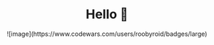 <h1 align="center">Hello 👋</h1>
<p align="center" >
    ![image](https://www.codewars.com/users/roobyroid/badges/large)
</p>
<!-- <p align="center" >
    <a href="https://www.codewars.com/users/roobyroid">
      <img src="https://github.r2v.ch/codewars?user=roobyroid" />
    </a>
</p> -->
<!--
**roobyroid/roobyroid** is a ✨ _special_ ✨ repository because its `README.md` (this file) appears on your GitHub profile.

Here are some ideas to get you started:

- 🔭 I’m currently working on ...
- 🌱 I’m currently learning ...
- 👯 I’m looking to collaborate on ...
- 🤔 I’m looking for help with ...
- 💬 Ask me about ...
- 📫 How to reach me: ...
- 😄 Pronouns: ...
- ⚡ Fun fact: ...
-->
